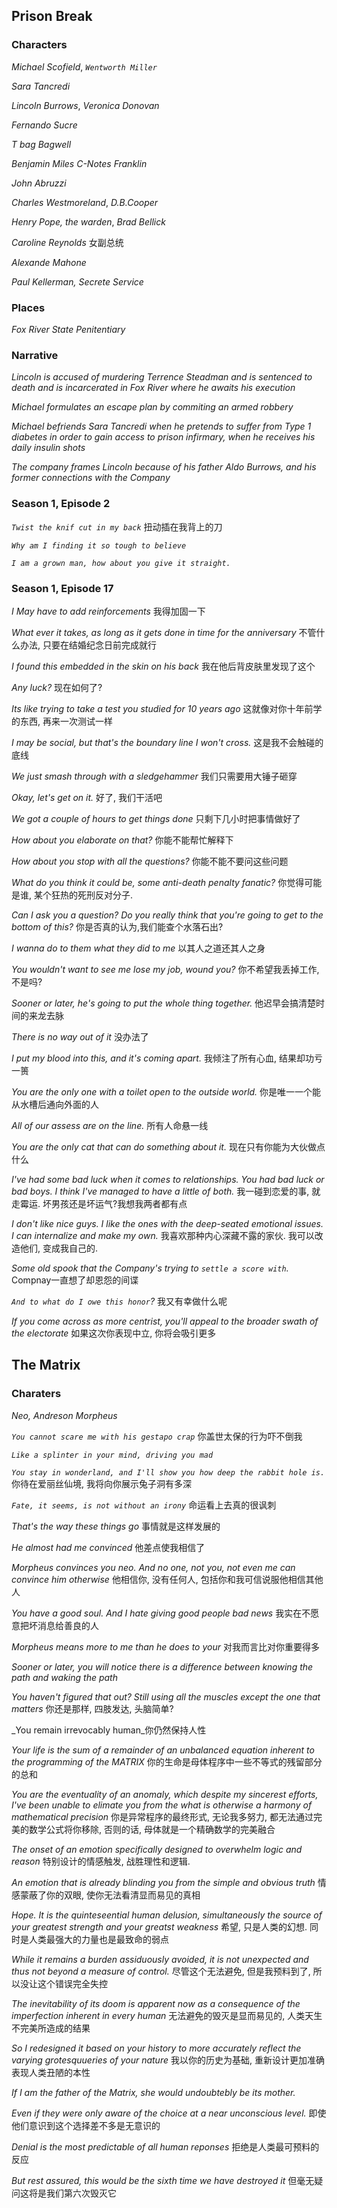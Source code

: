 ## Prison Break
### Characters
_Michael Scofield_, _`Wentworth Miller`_

_Sara Tancredi_

_Lincoln Burrows_, _Veronica Donovan_

_Fernando Sucre_

_T bag Bagwell_ 

_Benjamin Miles C-Notes Franklin_

_John Abruzzi_

_Charles Westmoreland_, _D.B.Cooper_

_Henry Pope, the warden_, _Brad Bellick_

_Caroline Reynolds_ 女副总统

_Alexande Mahone_

_Paul Kellerman, Secrete Service_

### Places
_Fox River State Penitentiary_

### Narrative

_Lincoln is accused of murdering Terrence Steadman and is sentenced to death and is incarcerated in Fox River where he awaits his execution_

_Michael formulates an escape plan by commiting an armed robbery_

_Michael befriends Sara Tancredi when he pretends to suffer from Type 1 diabetes in order to gain access to prison infirmary, when he receives his daily insulin shots_

_The company frames Lincoln because of his father Aldo Burrows, and his former connections with the Company_


### Season 1, Episode 2
_`Twist the knif cut in my back`_ 扭动插在我背上的刀

_`Why am I finding it so tough to believe`_

_`I am a grown man, how about you give it straight.`_

### Season 1, Episode 17

_I May have to add reinforcements_ 我得加固一下

_What ever it takes, as long as it gets done in time for the anniversary_ 不管什么办法, 只要在结婚纪念日前完成就行

_I found this embedded in the skin on his back_ 我在他后背皮肤里发现了这个

_Any luck?_ 现在如何了?

_Its like trying to take a test you studied for 10 years ago_ 这就像对你十年前学的东西, 再来一次测试一样

_I may be social, but that's the boundary line I won't cross._ 这是我不会触碰的底线

_We just smash through with a sledgehammer_ 我们只需要用大锤子砸穿

_Okay, let's get on it._ 好了, 我们干活吧

_We got a couple of hours to get things done_ 只剩下几小时把事情做好了

_How about you elaborate on that?_ 你能不能帮忙解释下

_How about you stop with all the questions?_ 你能不能不要问这些问题

_What do you think it could be, some anti-death penalty fanatic?_ 你觉得可能是谁, 某个狂热的死刑反对分子.

_Can I ask you a question? Do you really think that you're going to get to the bottom of this?_ 你是否真的认为,我们能查个水落石出?

_I wanna do to them what they did to me_ 以其人之道还其人之身

_You wouldn't want to see me lose my job, wound you?_ 你不希望我丢掉工作, 不是吗?

_Sooner or later, he's going to put the whole thing together._ 他迟早会搞清楚时间的来龙去脉

_There is no way out of it_ 没办法了

_I put my blood into this, and it's coming apart._ 我倾注了所有心血, 结果却功亏一篑

_You are the only one with a toilet open to the outside world._ 你是唯一一个能从水槽后通向外面的人

_All of our assess are on the line._ 所有人命悬一线

_You are the only cat that can do something about it._ 现在只有你能为大伙做点什么

_I've had some bad luck when it comes to relationships. You had bad luck or bad boys. I think I've managed to have a little of both._ 我一碰到恋爱的事, 就走霉运. 坏男孩还是坏运气?我想我两者都有点

_I don't like nice guys. I like the ones with the deep-seated emotional issues. I can internalize and make my own._ 我喜欢那种内心深藏不露的家伙. 我可以改造他们, 变成我自己的. 

_Some old spook that the Company's trying to `settle a score with`._ Compnay一直想了却恩怨的间谍

_`And to what do I owe this honor`?_ 我又有幸做什么呢

_If you come across as more centrist, you'll appeal to the broader swath of the electorate_ 如果这次你表现中立, 你将会吸引更多

  

## The Matrix

### Charaters

_Neo, Andreson_
_Morpheus_

_`You cannot scare me with his gestapo crap`_ 你盖世太保的行为吓不倒我

_`Like a splinter in your mind, driving you mad`_ 

_`You stay in wonderland, and I'll show you how deep the rabbit hole is.`_ 你待在爱丽丝仙境, 我将向你展示兔子洞有多深

_`Fate, it seems, is not without an irony`_ 命运看上去真的很讽刺

_That's the way these things go_ 事情就是这样发展的

_He almost had me convinced_ 他差点使我相信了

_Morpheus convinces you neo. And no one, not you, not even me can convince him otherwise_ 他相信你, 没有任何人, 包括你和我可信说服他相信其他人

_You have a good soul. And I hate giving good people bad news_ 我实在不愿意把坏消息给善良的人

_Morpheus means more to me than he does to your_ 对我而言比对你重要得多

_Sooner or later, you will notice there is a difference between knowing the path and waking the path_

_You haven't figured that out? Still using all the muscles except the one that matters_ 你还是那样, 四肢发达, 头脑简单?

_You remain irrevocably human_你仍然保持人性

_Your life is the sum of a remainder of an unbalanced equation inherent to the programming of the MATRIX_ 你的生命是母体程序中一些不等式的残留部分的总和

_You are the eventuality of an anomaly, which despite my sincerest efforts, I've been unable to elimate you from the what is otherwise a harmony of mathematical precision_ 你是异常程序的最终形式, 无论我多努力, 都无法通过完美的数学公式将你移除, 否则的话, 母体就是一个精确数学的完美融合

_The onset of an emotion specifically designed to overwhelm logic and reason_ 特别设计的情感触发, 战胜理性和逻辑.

_An emotion that is already blinding you from the simple and obvious truth_ 情感蒙蔽了你的双眼, 使你无法看清显而易见的真相 

_Hope. It is the quinteseential human delusion, simultaneously the source of your greatest strength and your greatst weakness_ 希望, 只是人类的幻想. 同时是人类最强大的力量也是最致命的弱点

 _While it remains a burden assiduously avoided, it is not unexpected and thus not beyond a measure of control._ 尽管这个无法避免, 但是我预料到了, 所以没让这个错误完全失控

 _The inevitability of its doom is apparent now as a consequence of the imperfection inherent in every human_ 无法避免的毁灭是显而易见的, 人类天生不完美所造成的结果

 _So I redesigned it based on your history to more accurately reflect the varying grotesquueries of your nature_ 我以你的历史为基础, 重新设计更加准确表现人类丑陋的本性

 _If I am the father of the Matrix, she would undoubtebly be its mother._

 _Even if they were only aware of the choice at a near unconscious level._ 即使他们意识到这个选择差不多是无意识的

 _Denial is the most predictable of all human reponses_ 拒绝是人类最可预料的反应

 _But rest assured, this would be the sixth time we have destroyed it_ 但毫无疑问这将是我们第六次毁灭它
